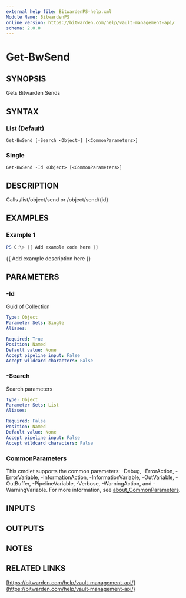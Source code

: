 ```yaml
---
external help file: BitwardenPS-help.xml
Module Name: BitwardenPS
online version: https://bitwarden.com/help/vault-management-api/
schema: 2.0.0
---
```


# Get-BwSend

## SYNOPSIS
Gets Bitwarden Sends

## SYNTAX

### List (Default)
```
Get-BwSend [-Search <Object>] [<CommonParameters>]
```

### Single
```
Get-BwSend -Id <Object> [<CommonParameters>]
```

## DESCRIPTION
Calls /list/object/send or /object/send/{id}

## EXAMPLES

### Example 1
```powershell
PS C:\> {{ Add example code here }}
```

{{ Add example description here }}

## PARAMETERS

### -Id
Guid of Collection

```yaml
Type: Object
Parameter Sets: Single
Aliases:

Required: True
Position: Named
Default value: None
Accept pipeline input: False
Accept wildcard characters: False
```

### -Search
Search parameters

```yaml
Type: Object
Parameter Sets: List
Aliases:

Required: False
Position: Named
Default value: None
Accept pipeline input: False
Accept wildcard characters: False
```

### CommonParameters
This cmdlet supports the common parameters: -Debug, -ErrorAction, -ErrorVariable, -InformationAction, -InformationVariable, -OutVariable, -OutBuffer, -PipelineVariable, -Verbose, -WarningAction, and -WarningVariable. For more information, see [about_CommonParameters](http://go.microsoft.com/fwlink/?LinkID=113216).

## INPUTS

## OUTPUTS

## NOTES

## RELATED LINKS

[https://bitwarden.com/help/vault-management-api/](https://bitwarden.com/help/vault-management-api/)

